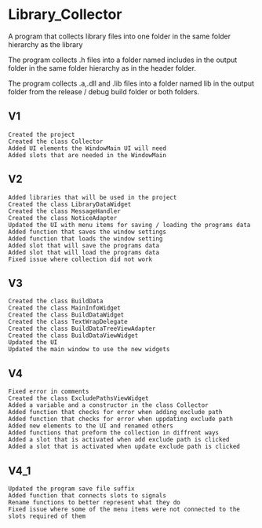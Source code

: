 # Library_Collector
A program that collects library files into one folder in the same folder hierarchy as the library

The program collects .h files into a folder named includes in the output folder in the same folder hierarchy as in the header folder.

The program collects .a,.dll and .lib files into a folder named lib in the output folder from the release / debug build folder or both folders.

## V1
```
Created the project
Created the class Collector
Added UI elements the WindowMain UI will need
Added slots that are needed in the WindowMain
```
## V2
```
Added libraries that will be used in the project
Created the class LibraryDataWidget
Created the class MessageHandler
Created the class NoticeAdapter
Updated the UI with menu items for saving / loading the programs data
Added function that saves the window settings
Added function that loads the window setting
Added slot that will save the programs data
Added slot that will load the programs data
Fixed issue where collection did not work
```
## V3
```
Created the class BuildData
Created the class MainInfoWidget
Created the class BuildDataWidget
Created the class TextWrapDelegate
Created the class BuildDataTreeViewAdapter
Created the class BuildDataViewWidget
Updated the UI
Updated the main window to use the new widgets
```
## V4
```
Fixed error in comments
Created the class ExcludePathsViewWidget
Added a variable and a constructor in the class Collector
Added function that checks for error when adding exclude path
Added function that checks for error when uppdating exclude path
Added new elements to the UI and renamed others
Added functions that preform the collection in diffrent ways
Added a slot that is activated when add exclude path is clicked
Added a slot that is activated when update exclude path is clicked
```
## V4_1
```
Updated the program save file suffix
Added function that connects slots to signals
Rename functions to better represent what they do
Fixed issue where some of the menu items were not connected to the slots required of them    